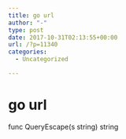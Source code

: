```yaml
---
title: go url
author: "-"
type: post
date: 2017-10-31T02:13:55+00:00
url: /?p=11340
categories:
  - Uncategorized

---
```

# go url
func QueryEscape(s string) string